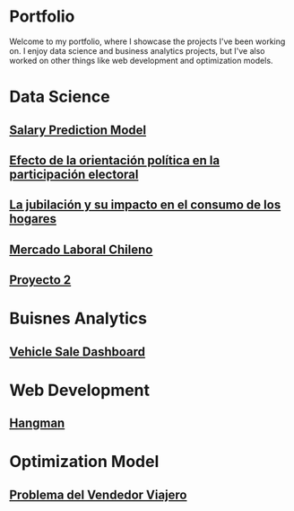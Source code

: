 # Portfolio

Welcome to my portfolio, where I showcase the projects I've been working on. I enjoy data science and business analytics projects, but I've also worked on other things like web development and optimization models.


# Data Science
## [Salary Prediction Model](https://github.com/antoniaarias/Modelo-de-Clasificaci-n-de-Sueldo-c-r-Carrera/tree/main)

## [Efecto de la orientación política en la participación electoral](https://github.com/antoniaarias/Efecto-de-la-tendencia-pol-tica-en-participacion-electoral)

## [La jubilación y su impacto en el consumo de los hogares](https://github.com/antoniaarias/La-jubilaci-n-y-su-impacto-en-el-consumo-de-los-hogares)

## [Mercado Laboral Chileno](https://github.com/antoniaarias/Mercado-Laboral-Chileno)

## [Proyecto 2](https://github.com/antoniaarias/La-jubilaci-n-y-su-impacto-en-el-consumo-de-los-hogares)

# Buisnes Analytics
## [Vehicle Sale Dashboard](https://app.powerbi.com/links/TG2uu5pVwJ?ctid=36b6d413-3b6f-481a-bc9d-6689b511cafa&pbi_source=linkShare&bookmarkGuid=aeb004e3-716c-4258-9d9d-cd151c72f889)


# Web Development
## [Hangman](https://github.com/antoniaarias/Hangman)

# Optimization Model
## [Problema del Vendedor Viajero](https://github.com/antoniaarias/Problema-del-Vendedor-Viajero)




